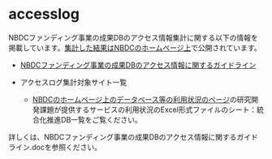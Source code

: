 accesslog
=========

NBDCファンディング事業の成果DBのアクセス情報集計に関する以下の情報を掲載しています。[集計した結果はNBDCのホームページ上](http://biosciencedbc.jp/about-us/usage-of-database)で公開されています。


- [NBDCファンディング事業の成果DBのアクセス情報に関するガイドライン](https://github.com/biosciencedbc/accesslog/blob/master/NBDC%E3%83%95%E3%82%A1%E3%83%B3%E3%83%87%E3%82%A3%E3%83%B3%E3%82%B0%E4%BA%8B%E6%A5%AD%E3%81%AE%E6%88%90%E6%9E%9CDB%E3%81%AE%E3%82%A2%E3%82%AF%E3%82%BB%E3%82%B9%E6%83%85%E5%A0%B1%E3%81%AB%E9%96%A2%E3%81%99%E3%82%8B%E3%82%AC%E3%82%A4%E3%83%89%E3%83%A9%E3%82%A4%E3%83%B3.doc?raw=true "NBDCファンディング事業の成果DBのアクセス情報に関するガイドライン")

- アクセスログ集計対象サイト一覧
  - [NBDCのホームページ上のデータベース等の利用状況のページ](http://biosciencedbc.jp/about-us/usage-of-database)の研究開発課題が提供するサービスの利用状況のExcel形式ファイルのシート：統合化推進DB一覧をご覧ください。

詳しくは、NBDCファンディング事業の成果DBのアクセス情報に関するガイドライン.docを参照ください。
